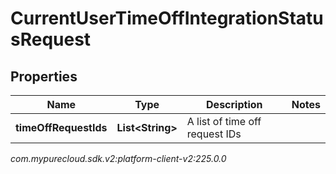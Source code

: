 # CurrentUserTimeOffIntegrationStatusRequest


## Properties

| Name | Type | Description | Notes |
| ------------ | ------------- | ------------- | ------------- |
| **timeOffRequestIds** | **List&lt;String&gt;** | A list of time off request IDs |  |




_com.mypurecloud.sdk.v2:platform-client-v2:225.0.0_
